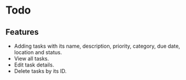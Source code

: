 # Todo

## Features
- Adding tasks with its name, description, priority, category, due date, location and status.
- View all tasks.
- Edit task details.
- Delete tasks by its ID.
